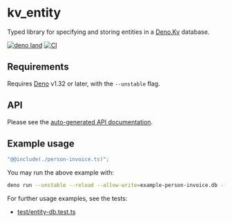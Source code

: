 # kv_entity

Typed library for specifying and storing entities in a
[Deno.Kv](https://deno.com/kv) database.

[![deno land](https://img.shields.io/badge/x/kv__entity-black.svg?logo=deno&labelColor=black)](https://deno.land/x/kv_entity)
[![CI](https://github.com/hugojosefson/deno-kv-entity/actions/workflows/ci.yaml/badge.svg)](https://github.com/hugojosefson/deno-kv-entity/actions/workflows/ci.yaml)

## Requirements

Requires [Deno](https://deno.land/) v1.32 or later, with the `--unstable` flag.

## API

Please see the
[auto-generated API documentation](https://deno.land/x/kv_entity?doc).

## Example usage

```typescript
"@@include(./person-invoice.ts)";
```

You may run the above example with:

```sh
deno run --unstable --reload --allow-write=example-person-invoice.db --allow-read=example-person-invoice.db https://deno.land/x/kv_entity/readme/person-invoice.ts
```

For further usage examples, see the tests:

- [test/entity-db.test.ts](test/entity-db.test.ts)
